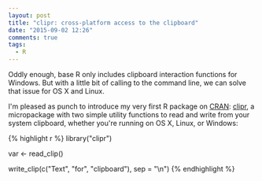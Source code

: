 ```yaml
---
layout: post
title: "clipr: cross-platform access to the clipboard"
date: "2015-09-02 12:26"
comments: true
tags:
  - R
---
```


Oddly enough, base R only includes clipboard interaction functions for Windows.
But with a little bit of calling to the command line, we can solve that issue for OS X and Linux.

I'm pleased as punch to introduce my very first R package on [CRAN]: [clipr], a micropackage with two simple utility functions to read and write from your system clipboard, whether you're running on OS X, Linux, or Windows:

{% highlight r %}
library("clipr")

var <- read_clip()

write_clip(c("Text", "for", "clipboard"), sep = "\n")
{% endhighlight %}

[CRAN]: cran.r-project.org

[clipr]: https://github.com/mdlincoln/clipr
